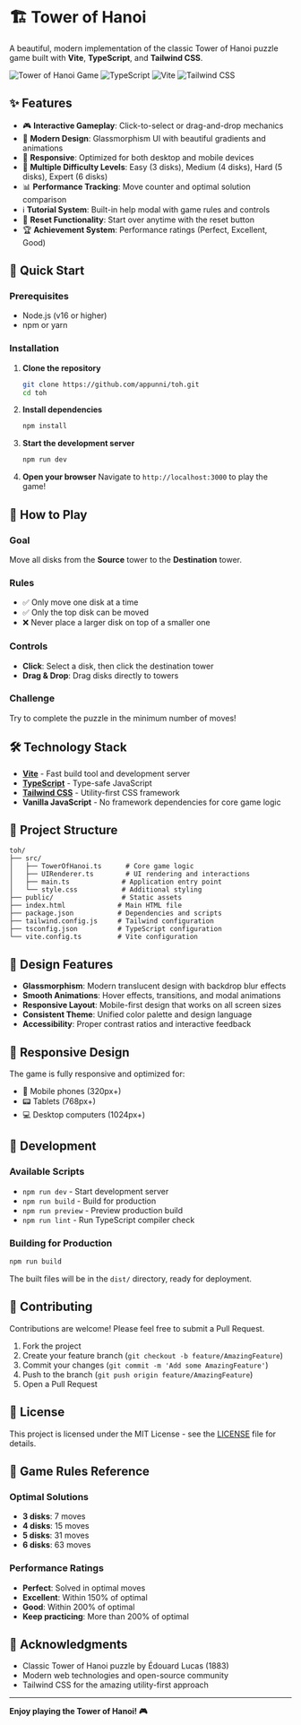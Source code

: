 # 🏗️ Tower of Hanoi

A beautiful, modern implementation of the classic Tower of Hanoi puzzle game built with **Vite**, **TypeScript**, and **Tailwind CSS**.

![Tower of Hanoi Game](https://img.shields.io/badge/Game-Tower%20of%20Hanoi-blue) ![TypeScript](https://img.shields.io/badge/TypeScript-5.2.2-blue) ![Vite](https://img.shields.io/badge/Vite-5.0.8-646CFF) ![Tailwind CSS](https://img.shields.io/badge/Tailwind%20CSS-4.0.0--alpha.26-38B2AC)

## ✨ Features

- 🎮 **Interactive Gameplay**: Click-to-select or drag-and-drop mechanics
- 🎨 **Modern Design**: Glassmorphism UI with beautiful gradients and animations
- 📱 **Responsive**: Optimized for both desktop and mobile devices
- 🎯 **Multiple Difficulty Levels**: Easy (3 disks), Medium (4 disks), Hard (5 disks), Expert (6 disks)
- 📊 **Performance Tracking**: Move counter and optimal solution comparison
- ℹ️ **Tutorial System**: Built-in help modal with game rules and controls
- 🔄 **Reset Functionality**: Start over anytime with the reset button
- 🏆 **Achievement System**: Performance ratings (Perfect, Excellent, Good)

## 🚀 Quick Start

### Prerequisites

- Node.js (v16 or higher)
- npm or yarn

### Installation

1. **Clone the repository**
   ```bash
   git clone https://github.com/appunni/toh.git
   cd toh
   ```

2. **Install dependencies**
   ```bash
   npm install
   ```

3. **Start the development server**
   ```bash
   npm run dev
   ```

4. **Open your browser**
   Navigate to `http://localhost:3000` to play the game!

## 🎯 How to Play

### Goal
Move all disks from the **Source** tower to the **Destination** tower.

### Rules
- ✅ Only move one disk at a time
- ✅ Only the top disk can be moved
- ❌ Never place a larger disk on top of a smaller one

### Controls
- **Click**: Select a disk, then click the destination tower
- **Drag & Drop**: Drag disks directly to towers

### Challenge
Try to complete the puzzle in the minimum number of moves!

## 🛠️ Technology Stack

- **[Vite](https://vitejs.dev/)** - Fast build tool and development server
- **[TypeScript](https://www.typescriptlang.org/)** - Type-safe JavaScript
- **[Tailwind CSS](https://tailwindcss.com/)** - Utility-first CSS framework
- **Vanilla JavaScript** - No framework dependencies for core game logic

## 📁 Project Structure

```
toh/
├── src/
│   ├── TowerOfHanoi.ts      # Core game logic
│   ├── UIRenderer.ts        # UI rendering and interactions
│   ├── main.ts             # Application entry point
│   └── style.css           # Additional styling
├── public/                 # Static assets
├── index.html             # Main HTML file
├── package.json           # Dependencies and scripts
├── tailwind.config.js     # Tailwind configuration
├── tsconfig.json          # TypeScript configuration
└── vite.config.ts         # Vite configuration
```

## 🎨 Design Features

- **Glassmorphism**: Modern translucent design with backdrop blur effects
- **Smooth Animations**: Hover effects, transitions, and modal animations
- **Responsive Layout**: Mobile-first design that works on all screen sizes
- **Consistent Theme**: Unified color palette and design language
- **Accessibility**: Proper contrast ratios and interactive feedback

## 📱 Responsive Design

The game is fully responsive and optimized for:
- 📱 Mobile phones (320px+)
- 📟 Tablets (768px+)
- 💻 Desktop computers (1024px+)

## 🔧 Development

### Available Scripts

- `npm run dev` - Start development server
- `npm run build` - Build for production
- `npm run preview` - Preview production build
- `npm run lint` - Run TypeScript compiler check

### Building for Production

```bash
npm run build
```

The built files will be in the `dist/` directory, ready for deployment.

## 🤝 Contributing

Contributions are welcome! Please feel free to submit a Pull Request.

1. Fork the project
2. Create your feature branch (`git checkout -b feature/AmazingFeature`)
3. Commit your changes (`git commit -m 'Add some AmazingFeature'`)
4. Push to the branch (`git push origin feature/AmazingFeature`)
5. Open a Pull Request

## 📄 License

This project is licensed under the MIT License - see the [LICENSE](LICENSE) file for details.

## 🎯 Game Rules Reference

### Optimal Solutions
- **3 disks**: 7 moves
- **4 disks**: 15 moves  
- **5 disks**: 31 moves
- **6 disks**: 63 moves

### Performance Ratings
- **Perfect**: Solved in optimal moves
- **Excellent**: Within 150% of optimal
- **Good**: Within 200% of optimal
- **Keep practicing**: More than 200% of optimal

## 🌟 Acknowledgments

- Classic Tower of Hanoi puzzle by Édouard Lucas (1883)
- Modern web technologies and open-source community
- Tailwind CSS for the amazing utility-first approach

---

**Enjoy playing the Tower of Hanoi! 🎮**
